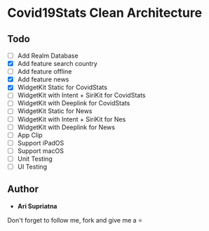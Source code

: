# Covid19Stats Clean Architecture

## Todo
* [ ] Add Realm Database
* [x] Add feature search country
* [ ] Add feature offline
* [x] Add feature news
* [x] WidgetKit Static for CovidStats
* [ ] WidgetKit with Intent + SiriKit for CovidStats
* [ ] WidgetKit with Deeplink for CovidStats
* [ ] WidgetKit Static for News
* [ ] WidgetKit with Intent + SiriKit for Nes
* [ ] WidgetKit with Deeplink for News
* [ ] App Clip
* [ ] Support iPadOS
* [ ] Support macOS
* [ ] Unit Testing
* [ ] UI Testing

## Author

* **Ari Supriatna**

Don't forget to follow me, fork and give me a ⭐
